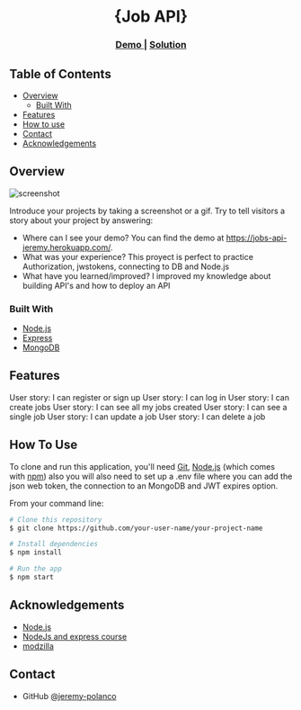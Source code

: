 <h1 align="center">{Job API}</h1>

<div align="center">
  <h3>
    <a href="https://jobs-api-jeremy.herokuapp.com/">
      Demo
    </a>
    <span> | </span>
    <a href="https://github.com/Jeremy-Polanco/Jobs-API">
      Solution
    </a>
  </h3>
</div>

<!-- TABLE OF CONTENTS -->

## Table of Contents

- [Overview](#overview)
  - [Built With](#built-with)
- [Features](#features)
- [How to use](#how-to-use)
- [Contact](#contact)
- [Acknowledgements](#acknowledgements)

<!-- OVERVIEW -->

## Overview

![screenshot](https://i.postimg.cc/TwvNTM4d/image.png)

Introduce your projects by taking a screenshot or a gif. Try to tell visitors a story about your project by answering:

- Where can I see your demo?
  You can find the demo at https://jobs-api-jeremy.herokuapp.com/.
- What was your experience?
  This proyect is perfect to practice Authorization, jwstokens, connecting to DB and Node.js
- What have you learned/improved?
  I improved my knowledge about building API's and how to deploy an API

### Built With

<!-- This section should list any major frameworks that you built your project using. Here are a few examples.-->

- [Node.js](https://reactjs.org/)
- [Express](https://vitejs.dev/)
- [MongoDB](https://www.mongodb.com/)

## Features


User story: I can register or sign up
User story: I can log in
User story: I can create jobs
User story: I can see all my jobs created
User story: I can see a single job
User story: I can update a job
User story: I can delete a job
## How To Use

<!-- Example: -->

To clone and run this application, you'll need [Git](https://git-scm.com), [Node.js](https://nodejs.org/en/download/) (which comes with [npm](http://npmjs.com)) also you will also need to set up a .env file where you can add the json web token, the connection to an MongoDB and JWT expires option.

From your command line:

```bash
# Clone this repository
$ git clone https://github.com/your-user-name/your-project-name

# Install dependencies
$ npm install

# Run the app
$ npm start
```

## Acknowledgements

<!-- This section should list any articles or add-ons/plugins that helps you to complete the project. This is optional but it will help you in the future. For example: -->

- [Node.js](https://nodejs.org/)
- [NodeJs and express course](https://www.johnsmilga.com/)
- [modzilla](https://developer.mozilla.org/es)

## Contact

- GitHub [@jeremy-polanco](https://{github.com/your-usermame})
